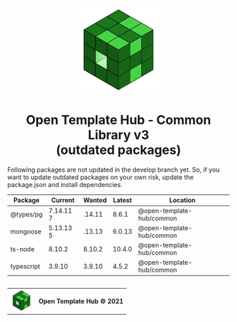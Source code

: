 <p align="center">
  <a href="https://opentemplatehub.com">
    <img src="https://raw.githubusercontent.com/open-template-hub/open-template-hub.github.io/master/assets/logo/brand-logo.png" alt="Logo" width=200>
  </a>
</p>


<h1 align="center">
Open Template Hub - Common Library v3
  <br/>
(outdated packages)
</h1>

Following packages are not updated in the develop branch yet. So, if you want to update outdated packages on your own risk, update the package.json and install dependencies.

| Package      | Current    | Wanted   | Latest   | Location |
| --- | --- | --- | --- | --- |
| @types/pg    | 7.14.11  7 | .14.11   |  8.6.1   | @open-template-hub/common |
| mongoose     | 5.13.13  5 | .13.13   | 6.0.13   | @open-template-hub/common |
| ts-node      |  8.10.2    | 8.10.2   | 10.4.0   | @open-template-hub/common |
| typescript   |  3.9.10    | 3.9.10   |  4.5.2   | @open-template-hub/common |

<table align="right"><tr><td><a href="https://opentemplatehub.com"><img src="https://raw.githubusercontent.com/open-template-hub/open-template-hub.github.io/master/assets/logo/brand-logo.png" width="50px" alt="oth"/></a></td><td><b>Open Template Hub © 2021</b></td></tr></table>

